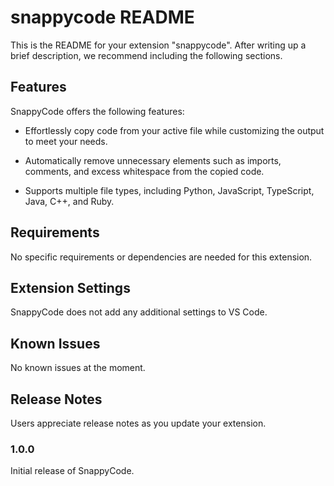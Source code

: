 # snappycode README

This is the README for your extension "snappycode". After writing up a brief description, we recommend including the following sections.

## Features

SnappyCode offers the following features:

- Effortlessly copy code from your active file while customizing the output to meet your needs.

- Automatically remove unnecessary elements such as imports, comments, and excess whitespace from the copied code.

- Supports multiple file types, including Python, JavaScript, TypeScript, Java, C++, and Ruby.

## Requirements

No specific requirements or dependencies are needed for this extension.

## Extension Settings

SnappyCode does not add any additional settings to VS Code.

## Known Issues

No known issues at the moment.

## Release Notes

Users appreciate release notes as you update your extension.

### 1.0.0

Initial release of SnappyCode.
